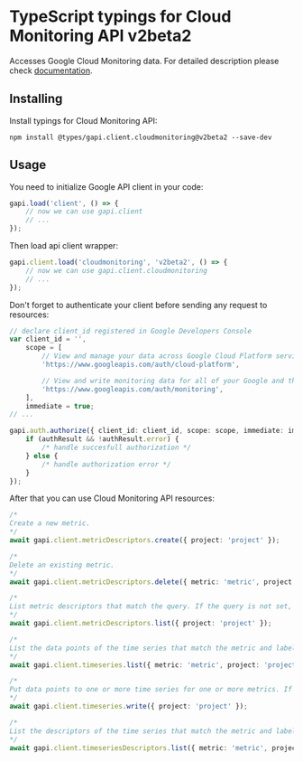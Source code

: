# TypeScript typings for Cloud Monitoring API v2beta2

Accesses Google Cloud Monitoring data.
For detailed description please check [documentation](https://cloud.google.com/monitoring/v2beta2/).

## Installing

Install typings for Cloud Monitoring API:

```
npm install @types/gapi.client.cloudmonitoring@v2beta2 --save-dev
```

## Usage

You need to initialize Google API client in your code:

```typescript
gapi.load('client', () => {
    // now we can use gapi.client
    // ...
});
```

Then load api client wrapper:

```typescript
gapi.client.load('cloudmonitoring', 'v2beta2', () => {
    // now we can use gapi.client.cloudmonitoring
    // ...
});
```

Don't forget to authenticate your client before sending any request to resources:

```typescript
// declare client_id registered in Google Developers Console
var client_id = '',
    scope = [
        // View and manage your data across Google Cloud Platform services
        'https://www.googleapis.com/auth/cloud-platform',

        // View and write monitoring data for all of your Google and third-party Cloud and API projects
        'https://www.googleapis.com/auth/monitoring',
    ],
    immediate = true;
// ...

gapi.auth.authorize({ client_id: client_id, scope: scope, immediate: immediate }, (authResult) => {
    if (authResult && !authResult.error) {
        /* handle succesfull authorization */
    } else {
        /* handle authorization error */
    }
});
```

After that you can use Cloud Monitoring API resources:

```typescript
/* 
Create a new metric.  
*/
await gapi.client.metricDescriptors.create({ project: 'project' });

/* 
Delete an existing metric.  
*/
await gapi.client.metricDescriptors.delete({ metric: 'metric', project: 'project' });

/* 
List metric descriptors that match the query. If the query is not set, then all of the metric descriptors will be returned. Large responses will be paginated, use the nextPageToken returned in the response to request subsequent pages of results by setting the pageToken query parameter to the value of the nextPageToken.  
*/
await gapi.client.metricDescriptors.list({ project: 'project' });

/* 
List the data points of the time series that match the metric and labels values and that have data points in the interval. Large responses are paginated; use the nextPageToken returned in the response to request subsequent pages of results by setting the pageToken query parameter to the value of the nextPageToken.  
*/
await gapi.client.timeseries.list({ metric: 'metric', project: 'project', youngest: 'youngest' });

/* 
Put data points to one or more time series for one or more metrics. If a time series does not exist, a new time series will be created. It is not allowed to write a time series point that is older than the existing youngest point of that time series. Points that are older than the existing youngest point of that time series will be discarded silently. Therefore, users should make sure that points of a time series are written sequentially in the order of their end time.  
*/
await gapi.client.timeseries.write({ project: 'project' });

/* 
List the descriptors of the time series that match the metric and labels values and that have data points in the interval. Large responses are paginated; use the nextPageToken returned in the response to request subsequent pages of results by setting the pageToken query parameter to the value of the nextPageToken.  
*/
await gapi.client.timeseriesDescriptors.list({ metric: 'metric', project: 'project', youngest: 'youngest' });
```
